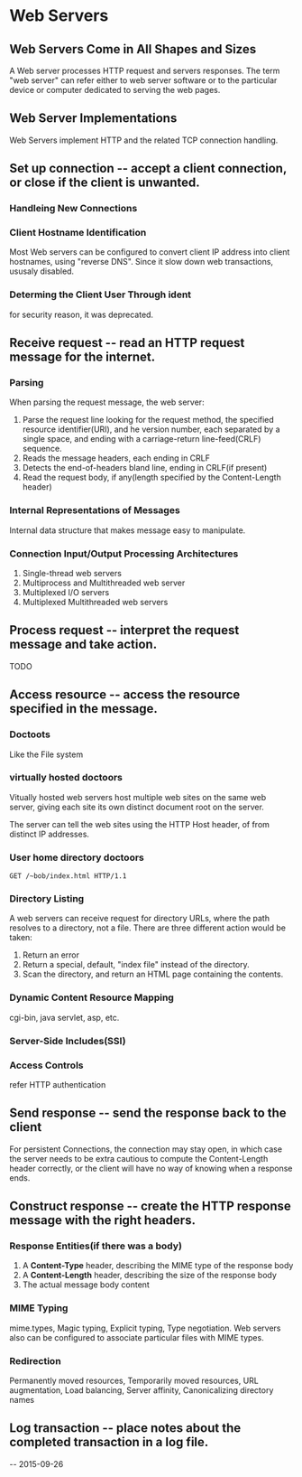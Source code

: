 Web Servers
===
## Web Servers Come in All Shapes and Sizes
A Web server processes HTTP request and servers responses. The term "web server" can refer either to web server software or to the particular device or computer dedicated to serving the web pages.

## Web Server Implementations
Web Servers implement HTTP and the related TCP connection handling.

## Set up connection -- accept a client connection, or close if the client is unwanted.

### Handleing New Connections

### Client Hostname Identification
Most Web servers can be configured to convert client IP address into client hostnames, using "reverse DNS". Since it slow down web transactions, ususaly disabled.

### Determing the Client User Through ident
for security reason, it was deprecated.

## Receive request -- read an HTTP request message for the internet.

### Parsing
When parsing the request message, the web server:
1. Parse the request line looking for the request method, the specified resource identifier(URI), and he version number, each separated by a single space, and ending with a carriage-return line-feed(CRLF) sequence.
2. Reads the message headers, each ending in CRLF
3. Detects the end-of-headers bland line, ending in CRLF(if present)
4. Read the request body, if any(length specified by the Content-Length header)

### Internal Representations of Messages
Internal data structure that makes message easy to manipulate.

### Connection Input/Output Processing Architectures
1. Single-thread web servers
2. Multiprocess and Multithreaded web server
3. Multiplexed I/O servers
4. Multiplexed Multithreaded web servers

## Process request -- interpret the request message and take action.
TODO

## Access resource -- access the resource specified in the message.

### Doctoots
Like the File system

### virtually hosted doctoors
Vitually hosted web servers host multiple web sites on the same web server, giving each site its own distinct document root on the server.

The server can tell the web sites using the HTTP Host header, of from distinct IP addresses.

### User home directory doctoors
``GET /~bob/index.html HTTP/1.1``

### Directory Listing
A web servers can receive request for directory URLs, where the path resolves to a directory, not a file. There are three different action would be taken:
1. Return an error
2. Return a special, default, "index file" instead of the directory.
3. Scan the directory, and return an HTML page containing the contents.

### Dynamic Content Resource Mapping
cgi-bin, java servlet, asp, etc.

### Server-Side Includes(SSI)

### Access Controls
refer HTTP authentication

## Send response -- send the response back to the client
For persistent Connections, the connection may stay open, in which case the server needs to be extra cautious to compute the Content-Length header correctly, or the client will have no way of knowing when a response ends.

## Construct response -- create the HTTP response message with the right headers.

### Response Entities(if there was a body)
1. A **Content-Type** header, describing the MIME type of the response body
2. A **Content-Length** header, describing the size of the response body
3. The actual message body content

### MIME Typing
mime.types, Magic typing, Explicit typing, Type negotiation. Web servers also can be configured to associate particular files with MIME types.

### Redirection
Permanently moved resources, Temporarily moved resources, URL augmentation, Load balancing, Server affinity, Canonicalizing directory names

## Log transaction -- place notes about the completed transaction in a log file.

--
2015-09-26
